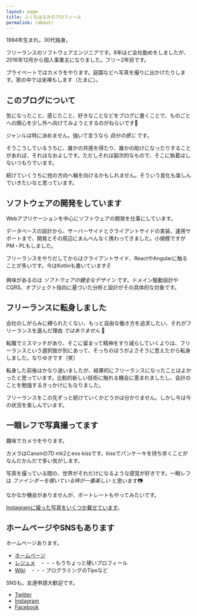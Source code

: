 ```yaml
---
layout: page
title: ふくちはるきのプロフィール
permalink: /about/
---
```


1984年生まれ。30代独身。

フリーランスのソフトウェアエンジニアです。8年ほど会社勤めをしましたが、2016年12月から個人事業主になりました。フリー2年目です。

プライベートではカメラをやります。庭園などへ写真を撮りに出かけたりします。家の中では坐禅もします（たまに）。

このブログについて
----

気になったこと、感じたこと、好きなことなどをブログに書くことで、ものごとへの関心を少し外へ向けてみようとするのがねらいです👀

ジャンルは特に決めません。強いて言うなら *自分の感じ* です。

そうこうしているうちに、誰かの共感を得たり、誰かの助けになったりすることがあれば、それはなおよしです。ただしそれは副次的なもので、そこに執着はしないつもりでいます。

続けていくうちに他の方向へ軸を向けるかもしれません。そういう変化も楽しんでいきたいなと思っています。

ソフトウェアの開発をしています
----

Webアプリケーションを中心にソフトウェアの開発を仕事にしています。

データベースの設計から、サーバーサイドとクライアントサイドの実装、運用サポートまで、開発とその周辺にまんべんなく携わってきました。小規模ですがPM・PLもしました。

フリーランスをやりだしてからはクライアントサイド、ReactやAngularに触ることが多いです。今はKotlinも書いています✌

興味があるのは *ソフトウェアの健全なデザイン* です。ドメイン駆動設計やCQRS、オブジェクト指向に基づいた分析と設計がその具体的な対象です。

フリーランスに転身しました
----

会社のしがらみに縛られたくない、もっと自由な働き方を追求したい、それがフリーランスを選んだ理由 *ではありません* 👅

転職でミスマッチがあり、そこに留まって精神をすり減らしていくよりは、フリーランスという選択肢が別にあって、そっちのほうがよさそうに思えたから転身しました。なりゆきです（笑）

転身した前後はかなり迷いましたが、結果的にフリーランスになったことはよかったと思っています。比較的新しい技術に触れる機会に恵まれましたし、会計のことを勉強するきっかけにもなりました。

フリーランスをこの先ずっと続けていくかどうかは分かりません。しかし今は今の状況を楽しんでいます。

一眼レフで写真撮ってます
----

趣味でカメラをやります。

カメラはCanonの7D mk2とeos kissです。kissでパンケーキを持ち歩くことがなんだかんだで多い気がします。

写真を撮っている間の、世界がそれだけになるような感覚が好きです。一眼レフは *ファインダーを覗いている時が一番楽しい* と思います📷

なかなか機会がありませんが、ポートレートもやってみたいです。

[Instagramに撮った写真をいくつか載せています](https://www.instagram.com/fukuchiharuki/)。

ホームページやSNSもあります
----

ホームページあります。

- [ホームページ](http://fukuchiharuki.me/)
- [レジュメ](http://resume.fukuchiharuki.me/)　・・・もうちょっと硬いプロフィール
- [Wiki](http://fukuchiharuki.me/wiki/)　・・・プログラミングのTipsなど

SNSも。友達申請大歓迎です。

- [Twitter](https://twitter.com/fukuchiharuki)
- [Instagram](https://www.instagram.com/fukuchiharuki/)
- [Facebook](https://www.facebook.com/fukuchiharuki)
